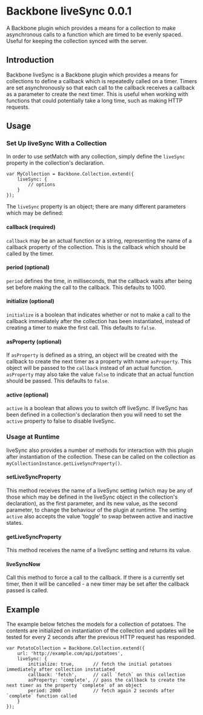 # Backbone liveSync 0.0.1 #
A Backbone plugin which provides a means for a collection to make asynchronous calls to a function which are timed to be evenly spaced. Useful for keeping the collection synced with the server.

## Introduction ##
Backbone liveSync is a Backbone plugin which provides a means for collections to define a callback which is repeatedly called on a timer. Timers are set asynchronously so that each call to the callback receives a callback as a parameter to create the next timer. This is useful when working with functions that could potentially take a long time, such as making HTTP requests.

## Usage ##

### Set Up liveSync With a Collection ###

In order to use setMatch with any collection, simply define the `liveSync` property in the collection's declaration.

    var MyCollection = Backbone.Collection.extend({
        liveSync: {
        	// options
        }
    });

The `liveSync` property is an object; there are many different parameters which may be defined:

#### callback (required) ####
`callback` may be an actual function or a string, representing the name of a callback property of the collection. This is the callback which should be called by the timer.

#### period (optional) ####
`period` defines the time, in milliseconds, that the callback waits after being set before making the call to the callback. This defaults to 1000.

#### initialize (optional) ####
`initialize` is a boolean that indicates whether or not to make a call to the callback immediately after the collection has been instantiated, instead of creating a timer to make the first call. This defaults to `false`.

#### asProperty (optional) ####
If `asProperty` is defined as a string, an object will be created with the callback to create the next timer as a property with name `asProperty`. This object will be passed to the `callback` instead of an actual function. `asProperty` may also take the value `false` to indicate that an actual function should be passed. This defaults to `false`.

#### active (optional) ####
`active` is a boolean that allows you to switch off liveSync. If liveSync has been defined in a collection's declaration then you will need to set the `active` property to false to disable liveSync.

### Usage at Runtime ###
liveSync also provides a number of methods for interaction with this plugin after instantiation of the collection. These can be called on the collection as `myCollectionInstance.getLiveSyncProperty()`.

#### setLiveSyncProperty ####
This method receives the name of a liveSync setting (which may be any of those which may be defined in the liveSync object in the collection's declaration), as the first parameter, and its new value, as the second parameter, to change the behaviour of the plugin at runtime. The setting `active` also accepts the value 'toggle' to swap between active and inactive states.

#### getLiveSyncProperty ####
This method receives the name of a liveSync setting and returns its value.

#### liveSyncNow ####
Call this method to force a call to the callback. If there is a currently set timer, then it will be cancelled - a new timer may be set after the callback passed is called.

## Example ##
The example below fetches the models for a collection of potatoes. The contents are initialized on instantiation of the collection and updates will be tested for every 2 seconds after the previous HTTP request has responded.

    var PotatoCollection = Backbone.Collection.extend({
    	url: 'http://example.com/api/potatoes',
        liveSync: {
        	initialize: true,		// fetch the initial potatoes immediately after collection instatiated
        	callback: 'fetch',		// call `fetch` on this collection
        	asProperty: 'complete',	// pass the callback to create the next timer as the property `complete` of an object
        	period: 2000			// fetch again 2 seconds after `complete` function called
        }
    });